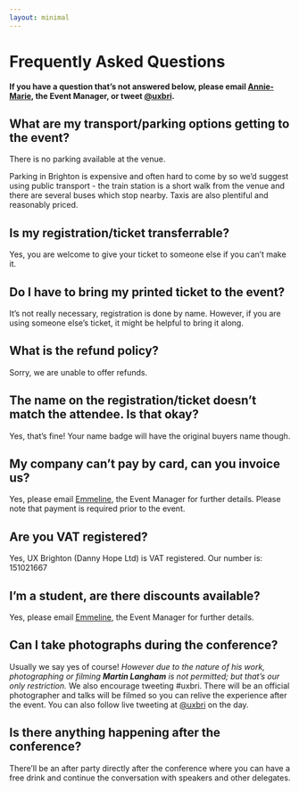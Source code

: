 ```yaml
---
layout: minimal
---
```


# Frequently Asked Questions

**If you have a question that&#8217;s not answered below, please email [Annie-Marie](mailto:anniemarie@uxbri.org), the Event Manager, or tweet [@uxbri](http://twitter.com/uxbri "").**

## What are my transport/parking options getting to the event?

There is no parking available at the venue.

Parking in Brighton is expensive and often hard to come by so we&#8217;d suggest using public transport - the train station is a short walk from the venue and there are several buses which stop nearby. Taxis are also plentiful and reasonably priced.

## Is my registration/ticket transferrable?

Yes, you are welcome to give your ticket to someone else if you can&#8217;t make it.

## Do I have to bring my printed ticket to the event?

It&#8217;s not really necessary, registration is done by name. However, if you are using someone else&#8217;s ticket, it might be helpful to bring it along.

## What is the refund policy?

Sorry, we are unable to offer refunds.

## The name on the registration/ticket doesn&#8217;t match the attendee. Is that okay?

Yes, that&#8217;s fine! Your name badge will have the original buyers name though.

## My company can&#8217;t pay by card, can you invoice us?

Yes, please email [Emmeline](mailto:emmeline@uxbrighton.org.uk), the Event Manager for further details. Please note that payment is required prior to the event.

## Are you VAT registered?

Yes, UX Brighton (Danny Hope Ltd) is VAT registered. Our number is: 151021667

## I&#8217;m a student, are there discounts available?

Yes, please email [Emmeline](mailto:emmeline@uxbrighton.org.uk), the Event Manager for further details.

## Can I take photographs during the conference?

Usually we say yes of course! *However due to the nature of his work, photographing or filming **Martin Langham** is not permitted; but that&#8217;s our only restriction.* We also encourage tweeting #uxbri. There will be an official photographer and talks will be filmed so you can relive the experience after the event. You can also follow live tweeting at [@uxbri](http://twitter.com/uxbri) on the day.

## Is there anything happening after the conference?

There&#8217;ll be an after party directly after the conference where you can have a free drink and continue the conversation with speakers and other delegates.
